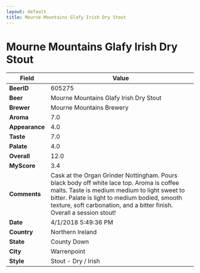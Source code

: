 ```yaml
---
layout: default
title: Mourne Mountains Glafy Irish Dry Stout
---
```


# Mourne Mountains Glafy Irish Dry Stout

| Field         | Value     |
|---------------|-----------|
| **BeerID** | 605275 |
| **Beer** | Mourne Mountains Glafy Irish Dry Stout |
| **Brewer** | Mourne Mountains Brewery |
| **Aroma** | 7.0 |
| **Appearance** | 4.0 |
| **Taste** | 7.0 |
| **Palate** | 4.0 |
| **Overall** | 12.0 |
| **MyScore** | 3.4 |
| **Comments** | Cask at the Organ Grinder Nottingham. Pours black body off white lace top. Aroma is coffee malts. Taste is medium medium to light sweet to bitter. Palate is light to medium bodied, smooth texture, soft carbonation, and a bitter finish. Overall a session stout&#033; |
| **Date** | 4/1/2018 5:49:36 PM |
| **Country** | Northern Ireland |
| **State** | County Down |
| **City** | Warrenpoint |
| **Style** | Stout - Dry / Irish |
